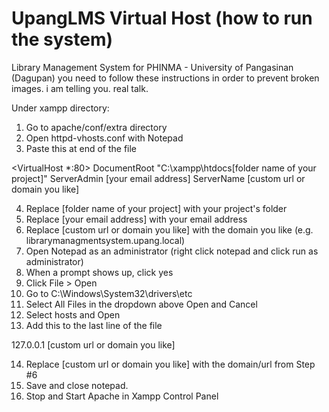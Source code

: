 



# UpangLMS Virtual Host (how to run the system)
Library Management System for PHINMA - University of Pangasinan (Dagupan)
you need to follow these instructions in order to prevent broken images.
i am telling you. real talk.

Under xampp directory:

1. Go to apache/conf/extra directory
2. Open httpd-vhosts.conf with Notepad
3. Paste this at end of the file

<VirtualHost *:80>
    DocumentRoot "C:\xampp\htdocs\[folder name of your project]"
    ServerAdmin [your email address]
    ServerName  [custom url or domain you like]
</VirtualHost>

4. Replace [folder name of your project] with your project's folder
5. Replace [your email address] with your email address
6. Replace [custom url or domain you like] with the domain you like (e.g. librarymanagmentsystem.upang.local)
7. Open Notepad as an administrator (right click notepad and click run as administrator)
8. When a prompt shows up, click yes
9. Click File > Open
10. Go to C:\Windows\System32\drivers\etc
11. Select All Files in the dropdown above Open and Cancel
12. Select hosts and Open
13. Add this to the last line of the file 

127.0.0.1 [custom url or domain you like]

14. Replace [custom url or domain you like] with the domain/url from Step #6
15. Save and close notepad.
16. Stop and Start Apache in Xampp Control Panel
